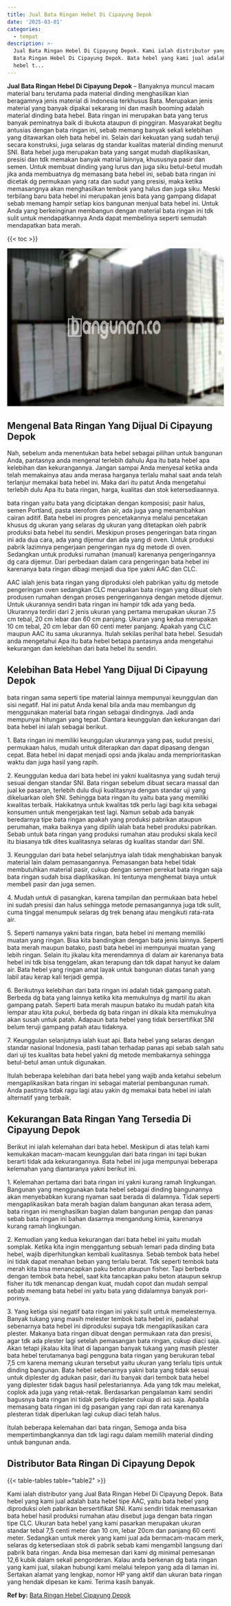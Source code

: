```yaml
---
title: Jual Bata Ringan Hebel Di Cipayung Depok
date: '2025-03-01'
categories:
  - tempat
description: >-
  Jual Bata Ringan Hebel Di Cipayung Depok. Kami ialah distributor yang Jual
  Bata Ringan Hebel Di Cipayung Depok. Bata hebel yang kami jual adalah bata
  hebel t...
---
```


**Jual Bata Ringan Hebel Di Cipayung Depok** – Banyaknya muncul macam material baru terutama pada material dinding menghasilkan kian beragamnya jenis material di Indonesia terkhusus Bata. Merupakan jenis material yang banyak dipakai sekarang ini dan masih booming adalah material dinding bata hebel. Bata ringan ini merupakan bata yang terus banyak peminatnya baik di ibukota ataupun di pinggiran. Masyarakat begitu antusias dengan bata ringan ini, sebab memang banyak sekali kelebihan yang ditawarkan oleh bata hebel ini. Selain dari kekuatan yang sudah teruji secara konstruksi, juga selaras dg standar kualitas material dinding menurut SNI. Bata hebel juga merupakan bata yang sangat mudah diaplikasikan, presisi dan tdk memakan banyak matrial lainnya, khususnya pasir dan semen. Untuk membuat dinding yang lurus dan juga siku betul-betul mudah jika anda membuatnya dg memasang bata hebel ini, sebab bata ringan ini dicetak dg permukaan yang rata dan sudut yang presisi, maka ketika memasangnya akan menghasilkan tembok yang halus dan juga siku. Meski terbilang baru bata hebel ini merupakan jenis bata yang gampang didapat sebab memang hampir setiap kios bangunan menjual bata hebel ini. Untuk Anda yang berkeinginan membangun dengan material bata ringan ini tdk sulit untuk mendapatkannya Anda dapat membelinya seperti semudah mendapatkan bata merah.

{{< toc >}}

![Jual Bata Ringan Hebel Di Cipayung Depok](/images/jual-hebel-murah-38.png)

## Mengenal Bata Ringan Yang Dijual Di Cipayung Depok

Nah, sebelum anda menentukan bata hebel sebagai pilihan untuk bangunan Anda, pantasnya anda mengenal terlebih dahulu Apa itu bata hebel apa kelebihan dan kekurangannya. Jangan sampai Anda menyesal ketika anda telah memakainya atau anda merasa harganya terlalu mahal saat anda telah terlanjur memakai bata hebel ini. Maka dari itu patut Anda mengetahui terlebih dulu Apa itu bata ringan, harga, kualitas dan stok ketersediaannya.

bata ringan yaitu bata yang diciptakan dengan komposisi; pasir halus, semen Portland, pasta sterofom dan air, ada juga yang menambahkan cairan aditif. Bata hebel ini progres pencetakannya melalui pencetakan khusus dg ukuran yang selaras dg ukuran yang ditetapkan oleh pabrik produksi bata hebel itu sendiri. Meskipun proses pengeringan bata ringan ini ada dua cara, ada yang dijemur dan ada yang di oven. Untuk produksi pabrik lazimnya pengerjaan pengeringan nya dg metode di oven. Sedangkan untuk produksi rumahan (manual) karenanya pengeringannya dg cara dijemur. Dari perbedaan dalam cara pengeringan bata hebel ini karenanya bata ringan dibagi menjadi dua tipe yakni AAC dan CLC.

AAC ialah jenis bata ringan yang diproduksi oleh pabrikan yaitu dg metode pengeringan oven sedangkan CLC merupakan bata ringan yang dibuat oleh produsen rumahan dengan proses pengeringannya dengan metode dijemur. Untuk ukurannya sendiri bata ringan ini hampir tdk ada yang beda. Ukurannya terdiri dari 2 jenis ukuran yang pertama merupakan ukuran 7.5 cm tebal, 20 cm lebar dan 60 cm panjang. Ukuran yang kedua merupakan 10 cm tebal, 20 cm lebar dan 60 centi meter panjang. Apakah yang CLC maupun AAC itu sama ukurannya. Itulah sekilas perihal bata hebel. Sesudah anda mengetahui Apa itu bata hebel betapa pantasnya anda mengetahui kekurangan dan kelebihan dari bata hebel itu sendiri.

## Kelebihan Bata Hebel Yang Dijual Di Cipayung Depok

bata ringan sama seperti tipe material lainnya mempunyai keunggulan dan sisi negatif. Hal ini patut Anda kenal bila anda mau membangun dg menggunakan material bata ringan sebagai dindingnya. Jadi anda mempunyai hitungan yang tepat. Diantara keunggulan dan kekurangan dari bata hebel ini ialah sebagai berikut.

1\. Bata ringan ini memiliki keunggulan ukurannya yang pas, sudut presisi, permukaan halus, mudah untuk diterapkan dan dapat dipasang dengan cepat. Bata hebel ini dapat menjadi opsi anda jikalau anda memprioritaskan waktu dan juga hasil yang rapih.

2\. Keunggulan kedua dari bata hebel ini yakni kualitasnya yang sudah teruji sesuai dengan standar SNI. Bata ringan sebelum dibuat secara massal dan jual ke pasaran, terlebih dulu diuji kualitasnya dengan standar uji yang dikeluarkan oleh SNI. Sehingga bata ringan itu yaitu bata yang memiliki kwalitas terbaik. Hakikatnya untuk kwalitas tdk perlu lagi bagi kita sebagai konsumen untuk mengerjakan test lagi. Namun sebab ada banyak beredarnya tipe bata ringan apakah yang produksi pabrikan ataupun perumahan, maka baiknya yang dipilih ialah bata hebel produksi pabrikan. Sebab untuk bata ringan yang produksi rumahan atau produksi skala kecil itu biasanya tdk dites kualitasnya selaras dg kualitas standar dari SNI.

3\. Keunggulan dari bata hebel selanjutnya ialah tidak menghabiskan banyak material lain dalam pemasangannya. Pemasangan bata hebel tidak membutuhkan material pasir, cukup dengan semen perekat bata ringan saja bata ringan sudah bisa diaplikasikan. Ini tentunya menghemat biaya untuk membeli pasir dan juga semen.

4\. Mudah untuk di pasangkan, karena tampilan dan permukaan bata hebel ini sudah presisi dan halus sehingga metode pemasangannya juga tdk sulit, cuma tinggal menumpuk selaras dg trek benang atau mengikuti rata-rata air.

5\. Seperti namanya yakni bata ringan, bata hebel ini memang memiliki muatan yang ringan. Bisa kita bandingkan dengan bata jenis lainnya. Seperti bata merah maupun batako, pasti bata hebel ini mempunyai muatan yang lebih ringan. Selain itu jikalau kita merendamnya di dalam air karenanya bata hebel ini tdk bisa tenggelam, akan terapung dan tdk dapat hanyut ke dalam air. Bata hebel yang ringan amat layak untuk bangunan diatas tanah yang labil atau kerap kali terjadi gempa.

6\. Berikutnya kelebihan dari bata ringan ini adalah tidak gampang patah. Berbeda dg bata yang lainnya ketika kita memukulnya dg martil itu akan gampang patah. Seperti bata merah maupun batako itu mudah patah kita lempar atau kita pukul, berbeda dg bata ringan ini dikala kita memukulnya akan susah untuk patah. Adapaun bata hebel yang tidak bersertifikat SNI belum teruji gampang patah atau tidaknya.

7\. Keunggulan selanjutnya ialah kuat api. Bata hebel yang selaras dengan standar nasional Indonesia, pasti tahan terhadap panas api sebab salah satu dari uji tes kualitas bata hebel yakni dg metode membakarnya sehingga betul-betul aman untuk digunakan.

Itulah beberapa kelebihan dari bata hebel yang wajib anda ketahui sebelum mengaplikasikan bata ringan ini sebagai material pembangunan rumah. Anda pastinya tidak ragu lagi atau yakin dg memakai bata hebel ini ialah alternatif yang terbaik.

## Kekurangan Bata Ringan Yang Tersedia Di Cipayung Depok

Berikut ini ialah kelemahan dari bata hebel. Meskipun di atas telah kami kemukakan macam-macam keunggulan dari bata ringan ini tapi bukan berarti tidak ada kekurangannya. Bata hebel ini juga mempunyai beberapa kelemahan yang diantaranya yakni berikut ini.

1\. Kelemahan pertama dari bata ringan ini yakni kurang ramah lingkungan. Bangunan yang menggunakan bata hebel sebagai dinding bangunannya akan menyebabkan kurang nyaman saat berada di dalamnya. Tidak seperti mengaplikasikan bata merah bagian dalam bangunan akan terasa adem, bata ringan ini menghasilkan bagian dalam bangunan pengap dan panas sebab bata ringan ini bahan dasarnya mengandung kimia, karenanya kurang ramah lingkungan.

2\. Kemudian yang kedua kekurangan dari bata hebel ini yaitu mudah somplak. Ketika kita ingin menggantung sebuah lemari pada dinding bata hebel, wajib diperhitungkan kembali kualitasnya. Sebab tembok bata hebel ini tidak dapat menahan beban yang terlalu berat. Tdk seperti tembok bata merah kita bisa menancapkan paku beton ataupun fisher. Tapi berbeda dengan tembok bata hebel, saat kita tancapkan paku beton ataupun sekrup fisher itu tdk menancap dengan kuat, mudah copot dan mudah sempal sebab memang bata hebel ini yaitu bata yang didalamnya banyak pori-porinya.

3\. Yang ketiga sisi negatif bata ringan ini yakni sulit untuk memelesternya. Banyak tukang yang masih melester tembok bata hebel ini, padahal sebenarnya bata hebel ini diproduksi supaya tdk mengaplikasikan cara plester. Makanya bata ringan dibuat dengan permukaan rata dan presisi, agar tdk ada plester lagi setelah pemasangan bata ringan, cukup diaci saja. Akan tetapi jikalau kita lihat di lapangan banyak tukang yang masih plester bata hebel terutamanya bagi pengguna bata ringan yang berukuran tebal 7,5 cm karena memang ukuran tersebut yaitu ukuran yang terlalu tipis untuk dinding bangunan. Bata hebel sebenarnya yakni bata yang tidak sesuai untuk diplester dg adukan pasir, dari itu banyak dari tembok bata hebel yang diplester tidak bagus hasil pelestariannya. Ada yang tdk mau melekat, coplok ada juga yang retak-retak. Berdasarkan pengalaman kami sendiri bagusnya bata ringan ini tidak perlu diplester cukup di aci saja. Apabila memasang bata ringan ini dg pasangan yang rapi dan rata karenanya plesteran tidak diperlukan lagi cukup diaci telah halus.

Itulah beberapa kelemahan dari bata ringan, Semoga anda bisa mempertimbangkannya dan tdk lagi ragu dalam memilih material dinding untuk bangunan anda.

## Distributor Bata Ringan Di Cipayung Depok

{{< table-tables table="table2" >}}

Kami ialah distributor yang Jual Bata Ringan Hebel Di Cipayung Depok. Bata hebel yang kami jual adalah bata hebel tipe AAC, yaitu bata hebel yang diproduksi oleh pabrikan bersertifikat SNI. Kami sendiri tidak memasarkan bata hebel hasil produksi rumahan atau disebut juga dengan bata ringan tipe CLC. Ukuran bata hebel yang kami pasarkan merupakan ukuran standar tebal 7,5 centi meter dan 10 cm, lebar 20cm dan panjang 60 centi meter. Sedangkan untuk merek yang kami jual ada bermacam-macam merk, selaras dg ketersediaan stok di pabrik sebab kami mengambil langsung dari pabrik bata ringan. Anda bisa memesan dari kami dg minimal pemesanan 12,6 kubik dalam sekali pengorderan. Kalau anda berkenan dg bata ringan yang kami jual, silakan hubungi kami melalui telepon yang ada di laman ini. Sertakan alamat yang lengkap, nomor HP yang aktif dan ukuran bata ringan yang hendak dipesan ke kami. Terima kasih banyak.

**Ref by:** [Bata Ringan Hebel Cipayung Depok](https://id.wikipedia.org/wiki/Bata)
